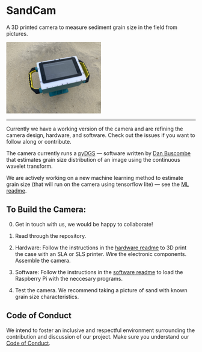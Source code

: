# SandCam

A 3D printed camera to measure sediment grain size in the field from pictures.

<img src="./SNC.jpg" width=50% height=50%>

---

Currently we have a working version of the camera and are refining the camera design, hardware, and software. Check out the issues if you want to follow along or contribute. 

The camera currently runs a [pyDGS](https://github.com/dbuscombe-usgs/pyDGS) — software written by [Dan Buscombe](https://github.com/dbuscombe-usgs) that estimates grain size distribution of an image using the continuous wavelet transform.

We are actively working on a new machine learning method to estimate grain size (that will run on the camera using tensorflow lite) — see the [ML readme](/ml/readme.md). 

## To Build the Camera:

0. Get in touch with us, we would be happy to collaborate!

1. Read through the repository.

2. Hardware: Follow the instructions in the [hardware readme](./hardware/readme.md) to 3D print the case with an SLA or SLS printer. Wire the electronic components. Assemble the camera.

3. Software: Follow the instructions in the [software readme](./software/readme.md) to load the Raspberry Pi with the neccesary programs.

4. Test the camera. We recommend taking a picture of sand with known grain size characteristics.

## Code of Conduct

We intend to foster an inclusive and respectful environment surrounding the contribution and discussion of our project. Make sure you understand our [Code of Conduct](./codeofconduct.md).
